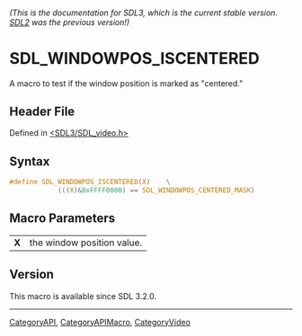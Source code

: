###### (This is the documentation for SDL3, which is the current stable version. [SDL2](https://wiki.libsdl.org/SDL2/) was the previous version!)
# SDL_WINDOWPOS_ISCENTERED

A macro to test if the window position is marked as "centered."

## Header File

Defined in [<SDL3/SDL_video.h>](https://github.com/libsdl-org/SDL/blob/main/include/SDL3/SDL_video.h)

## Syntax

```c
#define SDL_WINDOWPOS_ISCENTERED(X)    \
            (((X)&0xFFFF0000) == SDL_WINDOWPOS_CENTERED_MASK)
```

## Macro Parameters

|       |                            |
| ----- | -------------------------- |
| **X** | the window position value. |

## Version

This macro is available since SDL 3.2.0.

----
[CategoryAPI](CategoryAPI), [CategoryAPIMacro](CategoryAPIMacro), [CategoryVideo](CategoryVideo)

